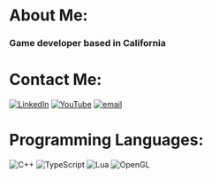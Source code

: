 # About Me:
### Game developer based in California

# Contact Me:
[![LinkedIn](https://img.shields.io/badge/LinkedIn-%230077B5.svg?logo=linkedin&logoColor=white)](https://linkedin.com/in/dane-mallory) [![YouTube](https://img.shields.io/badge/YouTube-%23FF0000.svg?logo=YouTube&logoColor=white)](https://youtube.com/@danecodes) [![email](https://img.shields.io/badge/Email-D14836?logo=gmail&logoColor=white)](mailto:damalloy2@gmail.com) 

# Programming Languages:
![C++](https://img.shields.io/badge/c++-%2300599C.svg?style=for-the-badge&logo=c%2B%2B&logoColor=white) ![TypeScript](https://img.shields.io/badge/typescript-%23007ACC.svg?style=for-the-badge&logo=typescript&logoColor=white) ![Lua](https://img.shields.io/badge/lua-%232C2D72.svg?style=for-the-badge&logo=lua&logoColor=white) ![OpenGL](https://img.shields.io/badge/OpenGL-white?logo=OpenGL&style=for-the-badge)

<!-- Proudly created with GPRM ( https://gprm.itsvg.in ) -->

